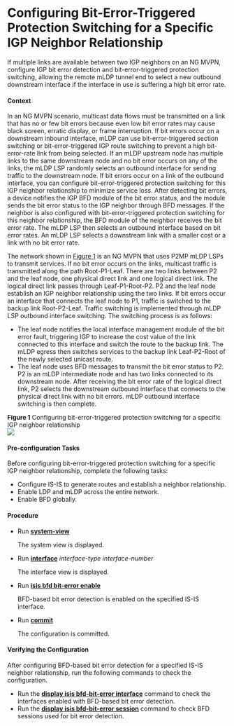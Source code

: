 Configuring Bit-Error-Triggered Protection Switching for a Specific IGP Neighbor Relationship
=============================================================================================

If multiple links are available between two IGP neighbors on an NG MVPN, configure IGP bit error detection and bit-error-triggered protection switching, allowing the remote mLDP tunnel end to select a new outbound downstream interface if the interface in use is suffering a high bit error rate.

#### Context

In an NG MVPN scenario, multicast data flows must be transmitted on a link that has no or few bit errors because even low bit error rates may cause black screen, erratic display, or frame interruption. If bit errors occur on a downstream inbound interface, mLDP can use bit-error-triggered section switching or bit-error-triggered IGP route switching to prevent a high bit-error-rate link from being selected. If an mLDP upstream node has multiple links to the same downstream node and no bit error occurs on any of the links, the mLDP LSP randomly selects an outbound interface for sending traffic to the downstream node. If bit errors occur on a link of the outbound interface, you can configure bit-error-triggered protection switching for this IGP neighbor relationship to minimize service loss. After detecting bit errors, a device notifies the IGP BFD module of the bit error status, and the module sends the bit error status to the IGP neighbor through BFD messages. If the neighbor is also configured with bit-error-triggered protection switching for this neighbor relationship, the BFD module of the neighbor receives the bit error rate. The mLDP LSP then selects an outbound interface based on bit error rates. An mLDP LSP selects a downstream link with a smaller cost or a link with no bit error rate.

The network shown in [Figure 1](#EN-US_TASK_0172362285__fig_dc_vrp_cfg_error-code_ngmvpn_000101) is an NG MVPN that uses P2MP mLDP LSPs to transmit services. If no bit error occurs on the links, multicast traffic is transmitted along the path Root-P1-Leaf. There are two links between P2 and the leaf node, one physical direct link and one logical direct link. The logical direct link passes through Leaf-P1-Root-P2. P2 and the leaf node establish an IGP neighbor relationship using the two links. If bit errors occur an interface that connects the leaf node to P1, traffic is switched to the backup link Root-P2-Leaf. Traffic switching is implemented through mLDP LSP outbound interface switching. The switching process is as follows:

* The leaf node notifies the local interface management module of the bit error fault, triggering IGP to increase the cost value of the link connected to this interface and switch the route to the backup link. The mLDP egress then switches services to the backup link Leaf-P2-Root of the newly selected unicast route.
* The leaf node uses BFD messages to transmit the bit error status to P2. P2 is an mLDP intermediate node and has two links connected to its downstream node. After receiving the bit error rate of the logical direct link, P2 selects the downstream outbound interface that connects to the physical direct link with no bit errors. mLDP outbound interface switching is then complete.

**Figure 1** Configuring bit-error-triggered protection switching for a specific IGP neighbor relationship  
![](images/fig_dc_vrp_cfg_error-code_ngmvpn_000101.png)

#### Pre-configuration Tasks

Before configuring bit-error-triggered protection switching for a specific IGP neighbor relationship, complete the following tasks:

* Configure IS-IS to generate routes and establish a neighbor relationship.
* Enable LDP and mLDP across the entire network.
* Enable BFD globally.

#### Procedure

* Run [**system-view**](cmdqueryname=system-view)
  
  
  
  The system view is displayed.
* Run [**interface**](cmdqueryname=interface) *interface-type* *interface-number*
  
  
  
  The interface view is displayed.
* Run [**isis bfd bit-error enable**](cmdqueryname=isis+bfd+bit-error+enable)
  
  
  
  BFD-based bit error detection is enabled on the specified IS-IS interface.
* Run [**commit**](cmdqueryname=commit)
  
  
  
  The configuration is committed.

#### Verifying the Configuration

After configuring BFD-based bit error detection for a specified IS-IS neighbor relationship, run the following commands to check the configuration.

* Run the [**display isis bfd-bit-error interface**](cmdqueryname=display+isis+bfd-bit-error+interface) command to check the interfaces enabled with BFD-based bit error detection.
* Run the [**display isis bfd-bit-error session**](cmdqueryname=display+isis+bfd-bit-error+session) command to check BFD sessions used for bit error detection.